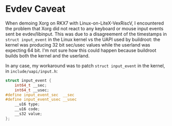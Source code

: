 # Evdev Caveat

When demoing Xorg on RKX7 with Linux-on-LiteX-VexRiscV, I encountered the problem that Xorg did not react to any keyboard or mouse input events sent be evdev/libinput. This was due to a disagreement of the timestamps in `struct input_event` in the Linux kernel vs the UAPI used by buildroot: the kernel was producing 32 bit sec/usec values while the userland was expecting 64 bit. I'm not sure how this could happen because buildroot builds both the kernel and the userland.

In any case, my workaround was to patch `struct input_event` in the kernel, in `include/uapi/input.h`:

```c
struct input_event {
	int64_t __sec;
	int64_t __usec;
#define input_event_sec  __sec
#define input_event_usec __usec
	__u16 type;
	__u16 code;
	__s32 value;
};
```
